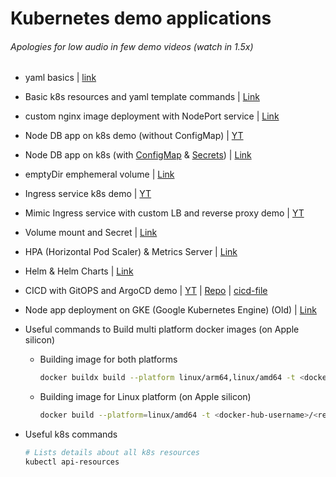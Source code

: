 # Kubernetes demo applications

###### Apologies for low audio in few demo videos (watch in 1.5x)
- yaml basics | [link](https://github.com/princebansal7/k8s-demos/tree/main/00.yaml-basics#yaml-basics)
- Basic k8s resources and yaml template commands | [Link](https://github.com/princebansal7/k8s-demos/tree/main/01.noob-manifests)
- custom nginx image deployment with NodePort service | [Link](https://github.com/princebansal7/k8s-demos/tree/main/02.nginx-custom#custom-nginx)
- Node DB app on k8s demo (without ConfigMap) | [YT](https://youtu.be/Q7aZ8Jrl4E4?si=S0_ODgsWFMWjb7ZV)
- Node DB app on k8s (with [ConfigMap](https://github.com/princebansal7/k8s-demos/blob/main/04.node-configmap-secrets-k8s/ops/configmap.yml) & [Secrets](https://github.com/princebansal7/k8s-demos/blob/main/04.node-configmap-secrets-k8s/ops/secrets.yml)) | [Link](https://github.com/princebansal7/k8s-demos/blob/main/04.node-configmap-secrets-k8s/ops/deployment.yml)
- emptyDir emphemeral volume | [Link](https://github.com/princebansal7/k8s-demos/tree/main/04.node-configmap-secrets-k8s#readme)
- Ingress service k8s demo | [YT](https://youtu.be/vIvbZynxYDA)
- Mimic Ingress service with custom LB and reverse proxy demo | [YT](https://youtu.be/UhT6qguVWz8)
- Volume mount and Secret | [Link](https://github.com/princebansal7/k8s-demos/blob/main/07.node-secrets-volume-mount/deployment-volume-mount.yml)
- HPA (Horizontal Pod Scaler) & Metrics Server | [Link](https://github.com/princebansal7/k8s-demos/tree/main/09.hpa-cpu-intensive-demo#readme)
- Helm & Helm Charts | [Link](https://github.com/princebansal7/k8s-demos/tree/main/10.helm-custom-charts#readme)
- CICD with GitOPS and ArgoCD demo | [YT](https://youtu.be/1rP_r2Nizdc) | [Repo](https://github.com/princebansal7/gitops-argocd-k8s?tab=readme-ov-file#readme) | [cicd-file](https://github.com/princebansal7/npx-cicd-project/blob/main/.github/workflows/ci-cd.yaml)

- Node app deployment on GKE (Google Kubernetes Engine) (Old) | [Link](https://github.com/princebansal7/backend-docker-k8s?tab=readme-ov-file#readme)

- Useful commands to Build multi platform docker images (on Apple silicon)
  
  - Building image for both platforms
    ```bash
    docker buildx build --platform linux/arm64,linux/amd64 -t <docker-hub-username>/<repo-name>:<tag> --load .
    ```
  - Building image for Linux platform (on Apple silicon)
    ```bash
    docker build --platform=linux/amd64 -t <docker-hub-username>/<repo-name>:<tag> .
    ```
- Useful k8s commands
  ```sh
  # Lists details about all k8s resources
  kubectl api-resources
  ```